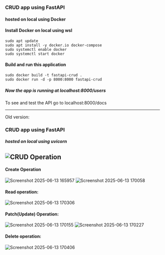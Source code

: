 
### CRUD app using FastAPI 
#### hosted on local using Docker

#### Install Docker on local using wsl

```
sudo apt update
sudo apt install -y docker.io docker-compose
sudo systemctl enable docker
sudo systemctl start docker
```

#### Build and run this application

```
sudo docker build -t fastapi-crud .
sudo docker run -d -p 8000:8000 fastapi-crud
```

##### Now the app is running at localhost:8000/users
To see and test the API go to localhost:8000/docs


---






Old version:
### CRUD app using FastAPI 
##### hosted on local using uvicorn
![CRUD Operation](https://github.com/user-attachments/assets/4816a8f8-b334-441c-93f3-2445cf4de909)
---

#### Create Operation

![Screenshot 2025-06-13 165957](https://github.com/user-attachments/assets/3d6582b7-5e27-46bd-8297-dce0bc4895c8)
![Screenshot 2025-06-13 170058](https://github.com/user-attachments/assets/e3bac5b8-b683-4035-b5e0-4df55c268dc1)

#### Read operation:
![Screenshot 2025-06-13 170306](https://github.com/user-attachments/assets/088283d0-a18f-4fb9-8124-603746a48c13)

#### Patch(Update) Operation:


![Screenshot 2025-06-13 170155](https://github.com/user-attachments/assets/cc9e921a-ef34-48bc-b04c-01d8e1bbf535)
![Screenshot 2025-06-13 170227](https://github.com/user-attachments/assets/f0b2bf22-34a1-400c-b833-26bf7ee03e29)

#### Delete operation:

![Screenshot 2025-06-13 170406](https://github.com/user-attachments/assets/13dce056-1611-4f18-8180-bdee501f44bd)


